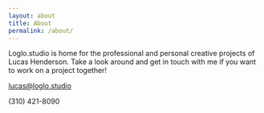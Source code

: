 ```yaml
---
layout: about
title: About
permalink: /about/
---
```


Loglo.studio is home for the professional and personal creative projects of Lucas Henderson. Take a look around and get in touch with me if you want to work on a project together!

lucas@loglo.studio

(310) 421-8090

